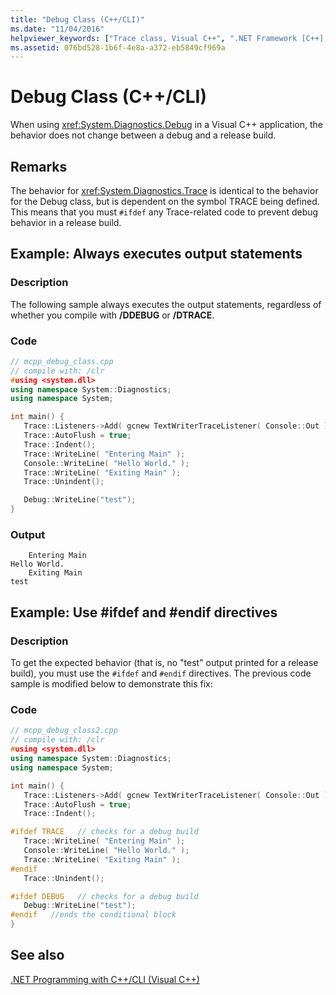 ```yaml
---
title: "Debug Class (C++/CLI)"
ms.date: "11/04/2016"
helpviewer_keywords: ["Trace class, Visual C++", ".NET Framework [C++], Debug class", "Debug class"]
ms.assetid: 076bd528-1b6f-4e8a-a372-eb5849cf969a
---
```

# Debug Class (C++/CLI)

When using <xref:System.Diagnostics.Debug> in a Visual C++ application, the behavior does not change between a debug and a release build.

## Remarks

The behavior for <xref:System.Diagnostics.Trace> is identical to the behavior for the Debug class, but is dependent on the symbol TRACE being defined. This means that you must `#ifdef` any Trace-related code to prevent debug behavior in a release build.

## Example: Always executes output statements

### Description

The following sample always executes the output statements, regardless of whether you compile with **/DDEBUG** or **/DTRACE**.

### Code

```cpp
// mcpp_debug_class.cpp
// compile with: /clr
#using <system.dll>
using namespace System::Diagnostics;
using namespace System;

int main() {
   Trace::Listeners->Add( gcnew TextWriterTraceListener( Console::Out ) );
   Trace::AutoFlush = true;
   Trace::Indent();
   Trace::WriteLine( "Entering Main" );
   Console::WriteLine( "Hello World." );
   Trace::WriteLine( "Exiting Main" );
   Trace::Unindent();

   Debug::WriteLine("test");
}
```

### Output

```Output
    Entering Main
Hello World.
    Exiting Main
test
```

## Example: Use #ifdef and #endif directives

### Description

To get the expected behavior (that is, no "test" output printed for a release build), you must use the `#ifdef` and `#endif` directives. The previous code sample is modified below to demonstrate this fix:

### Code

```cpp
// mcpp_debug_class2.cpp
// compile with: /clr
#using <system.dll>
using namespace System::Diagnostics;
using namespace System;

int main() {
   Trace::Listeners->Add( gcnew TextWriterTraceListener( Console::Out ) );
   Trace::AutoFlush = true;
   Trace::Indent();

#ifdef TRACE   // checks for a debug build
   Trace::WriteLine( "Entering Main" );
   Console::WriteLine( "Hello World." );
   Trace::WriteLine( "Exiting Main" );
#endif
   Trace::Unindent();

#ifdef DEBUG   // checks for a debug build
   Debug::WriteLine("test");
#endif   //ends the conditional block
}
```

## See also

[.NET Programming with C++/CLI (Visual C++)](../dotnet/dotnet-programming-with-cpp-cli-visual-cpp.md)
